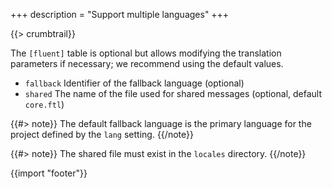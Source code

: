 +++
description = "Support multiple languages"
+++

{{> crumbtrail}}

The `[fluent]` table is optional but allows modifying the translation parameters if necessary; we recommend using the default values.

* `fallback` Identifier of the fallback language (optional)
* `shared` The name of the file used for shared messages (optional, default `core.ftl`)

{{#> note}}
The default fallback language is the primary language for the project defined by the `lang` setting.
{{/note}}

{{#> note}}
The shared file must exist in the `locales` directory.
{{/note}}

{{import "footer"}}

